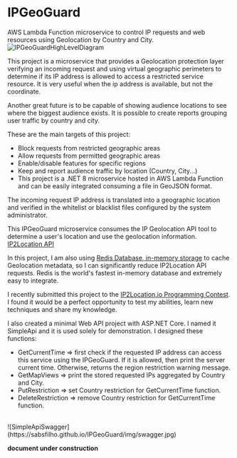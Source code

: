 # IPGeoGuard
AWS Lambda Function microservice to control IP requests and web resources using Geolocation by Country and City.<br/>
![IPGeoGuardHighLevelDiagram](https://sabsfilho.github.io/dev/assets/img/pcb/IPGeoGuard.jpg)

This project is a microservice that provides a Geolocation protection layer verifying an incoming request and using virtual geographic perimeters to determine if its IP address is allowed to access a restricted service resource. It is very useful when the ip address is available, but not the coordinate.<br/>

Another great future is to be capable of showing audience locations to see where the biggest audience exists. It is possible to create reports grouping user traffic by country and city.<br/>

These are the main targets of this project:
- Block requests from restricted geographic areas<br/>
- Allow requests from permitted geographic areas<br/>
- Enable/disable features for specific regions<br/>
- Keep and report audience traffic by location (Country, City...)<br/>
- This project is a .NET 8 microservice hosted in AWS Lambda Function and can be easily integrated consuming a file in GeoJSON format.<br/>

The incoming request IP address is translated into a geographic location and verified in the whitelist or blacklist files configured by the system administrator.<br/>

This IPGeoGuard microservice consumes the IP Geolocation API tool to determine a user's location and use the geolocation information.<br/>
[IP2Location API](https://www.ip2location.io/)<br/>

In this project, I am also using [Redis Database, in-memory storage](https://redis.io/) to cache Geolocation metadata, so I can significantly reduce IP2Location API requests. Redis is the world's fastest in-memory database and extremely easy to integrate.<br/>

I recently submitted this project to the [IP2Location.io Programming Contest](https://contest.ip2location.com/#ipinfodb-invitation). I found it would be a perfect opportunity to test my abilities, learn new techniques and share my knowledge.<br/>

I also created a minimal Web API project with ASP.NET Core. I named it SimpleApi and it is used solely for demonstration. I designed these functions:
- GetCurrentTime => first check if the requested IP address can access this service using the IPGeoGuard. If it is allowed, then print the server current time. Otherwise, returns the region restriction warning message.<br/>
- GetMapViews => print the stored requested IPs aggregated  by Country and City.<br/>
- PutRestriction => set Country restriction for GetCurrentTime function.<br/>
- DeleteRestriction => remove Country restriction for GetCurrentTime function.<br/>
<br/>
![SimpleApiSwagger](https://sabsfilho.github.io/IPGeoGuard/img/swagger.jpg)<br/>

**document under construction**
